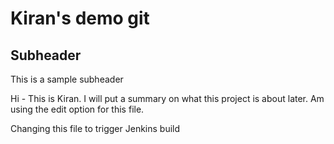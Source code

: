 # Kiran's demo git

## Subheader
This is a sample subheader


Hi - This is Kiran. I will put a summary on what this project is about later.
Am using the edit option for this file.

Changing this file to trigger Jenkins build
